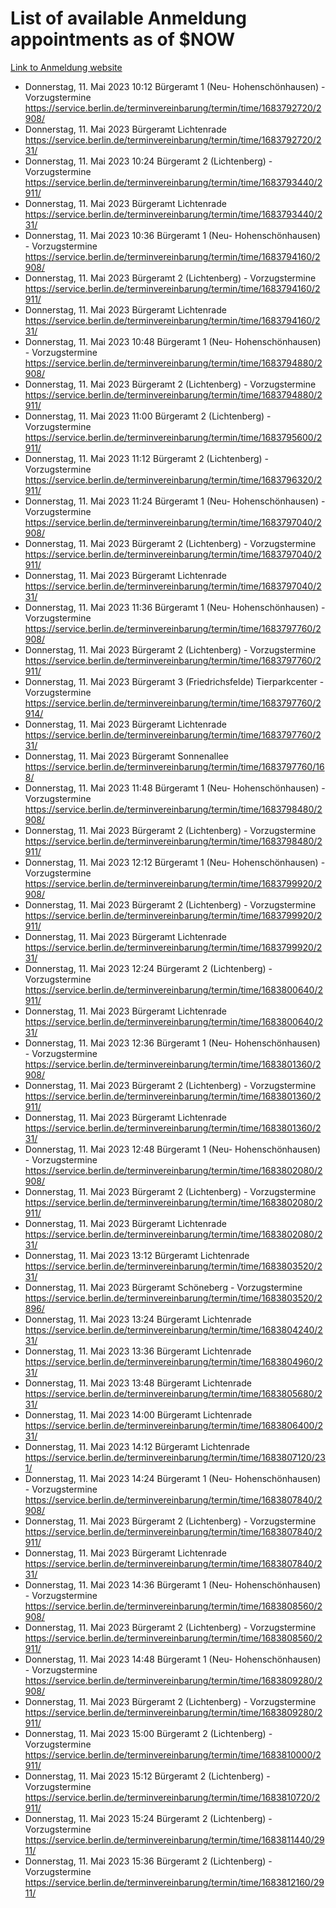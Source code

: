 # List of available Anmeldung appointments as of $NOW
[Link to Anmeldung website](https://service.berlin.de/terminvereinbarung/termin/tag.php?termin=1&anliegen[]=120686&dienstleisterlist=122210,122217,327316,122219,327312,122227,327314,122231,327346,122243,327348,122254,122252,329742,122260,329745,122262,329748,122271,327278,122273,327274,122277,327276,330436,122280,327294,122282,327290,122284,327292,122291,327270,122285,327266,122286,327264,122296,327268,150230,329760,122297,327286,122294,327284,122312,329763,122314,329775,122304,327330,122311,327334,122309,327332,317869,122281,327352,122279,329772,122283,122276,327324,122274,327326,122267,329766,122246,327318,122251,327320,122257,327322,122208,327298,122226,327300&herkunft=http%3A%2F%2Fservice.berlin.de%2Fdienstleistung%2F120686%2F)
- Donnerstag, 11. Mai 2023 10:12 Bürgeramt 1 (Neu- Hohenschönhausen) - Vorzugstermine https://service.berlin.de/terminvereinbarung/termin/time/1683792720/2908/
- Donnerstag, 11. Mai 2023  Bürgeramt Lichtenrade https://service.berlin.de/terminvereinbarung/termin/time/1683792720/231/
- Donnerstag, 11. Mai 2023 10:24 Bürgeramt 2 (Lichtenberg) - Vorzugstermine https://service.berlin.de/terminvereinbarung/termin/time/1683793440/2911/
- Donnerstag, 11. Mai 2023  Bürgeramt Lichtenrade https://service.berlin.de/terminvereinbarung/termin/time/1683793440/231/
- Donnerstag, 11. Mai 2023 10:36 Bürgeramt 1 (Neu- Hohenschönhausen) - Vorzugstermine https://service.berlin.de/terminvereinbarung/termin/time/1683794160/2908/
- Donnerstag, 11. Mai 2023  Bürgeramt 2 (Lichtenberg) - Vorzugstermine https://service.berlin.de/terminvereinbarung/termin/time/1683794160/2911/
- Donnerstag, 11. Mai 2023  Bürgeramt Lichtenrade https://service.berlin.de/terminvereinbarung/termin/time/1683794160/231/
- Donnerstag, 11. Mai 2023 10:48 Bürgeramt 1 (Neu- Hohenschönhausen) - Vorzugstermine https://service.berlin.de/terminvereinbarung/termin/time/1683794880/2908/
- Donnerstag, 11. Mai 2023  Bürgeramt 2 (Lichtenberg) - Vorzugstermine https://service.berlin.de/terminvereinbarung/termin/time/1683794880/2911/
- Donnerstag, 11. Mai 2023 11:00 Bürgeramt 2 (Lichtenberg) - Vorzugstermine https://service.berlin.de/terminvereinbarung/termin/time/1683795600/2911/
- Donnerstag, 11. Mai 2023 11:12 Bürgeramt 2 (Lichtenberg) - Vorzugstermine https://service.berlin.de/terminvereinbarung/termin/time/1683796320/2911/
- Donnerstag, 11. Mai 2023 11:24 Bürgeramt 1 (Neu- Hohenschönhausen) - Vorzugstermine https://service.berlin.de/terminvereinbarung/termin/time/1683797040/2908/
- Donnerstag, 11. Mai 2023  Bürgeramt 2 (Lichtenberg) - Vorzugstermine https://service.berlin.de/terminvereinbarung/termin/time/1683797040/2911/
- Donnerstag, 11. Mai 2023  Bürgeramt Lichtenrade https://service.berlin.de/terminvereinbarung/termin/time/1683797040/231/
- Donnerstag, 11. Mai 2023 11:36 Bürgeramt 1 (Neu- Hohenschönhausen) - Vorzugstermine https://service.berlin.de/terminvereinbarung/termin/time/1683797760/2908/
- Donnerstag, 11. Mai 2023  Bürgeramt 2 (Lichtenberg) - Vorzugstermine https://service.berlin.de/terminvereinbarung/termin/time/1683797760/2911/
- Donnerstag, 11. Mai 2023  Bürgeramt 3 (Friedrichsfelde) Tierparkcenter - Vorzugstermine https://service.berlin.de/terminvereinbarung/termin/time/1683797760/2914/
- Donnerstag, 11. Mai 2023  Bürgeramt Lichtenrade https://service.berlin.de/terminvereinbarung/termin/time/1683797760/231/
- Donnerstag, 11. Mai 2023  Bürgeramt Sonnenallee https://service.berlin.de/terminvereinbarung/termin/time/1683797760/168/
- Donnerstag, 11. Mai 2023 11:48 Bürgeramt 1 (Neu- Hohenschönhausen) - Vorzugstermine https://service.berlin.de/terminvereinbarung/termin/time/1683798480/2908/
- Donnerstag, 11. Mai 2023  Bürgeramt 2 (Lichtenberg) - Vorzugstermine https://service.berlin.de/terminvereinbarung/termin/time/1683798480/2911/
- Donnerstag, 11. Mai 2023 12:12 Bürgeramt 1 (Neu- Hohenschönhausen) - Vorzugstermine https://service.berlin.de/terminvereinbarung/termin/time/1683799920/2908/
- Donnerstag, 11. Mai 2023  Bürgeramt 2 (Lichtenberg) - Vorzugstermine https://service.berlin.de/terminvereinbarung/termin/time/1683799920/2911/
- Donnerstag, 11. Mai 2023  Bürgeramt Lichtenrade https://service.berlin.de/terminvereinbarung/termin/time/1683799920/231/
- Donnerstag, 11. Mai 2023 12:24 Bürgeramt 2 (Lichtenberg) - Vorzugstermine https://service.berlin.de/terminvereinbarung/termin/time/1683800640/2911/
- Donnerstag, 11. Mai 2023  Bürgeramt Lichtenrade https://service.berlin.de/terminvereinbarung/termin/time/1683800640/231/
- Donnerstag, 11. Mai 2023 12:36 Bürgeramt 1 (Neu- Hohenschönhausen) - Vorzugstermine https://service.berlin.de/terminvereinbarung/termin/time/1683801360/2908/
- Donnerstag, 11. Mai 2023  Bürgeramt 2 (Lichtenberg) - Vorzugstermine https://service.berlin.de/terminvereinbarung/termin/time/1683801360/2911/
- Donnerstag, 11. Mai 2023  Bürgeramt Lichtenrade https://service.berlin.de/terminvereinbarung/termin/time/1683801360/231/
- Donnerstag, 11. Mai 2023 12:48 Bürgeramt 1 (Neu- Hohenschönhausen) - Vorzugstermine https://service.berlin.de/terminvereinbarung/termin/time/1683802080/2908/
- Donnerstag, 11. Mai 2023  Bürgeramt 2 (Lichtenberg) - Vorzugstermine https://service.berlin.de/terminvereinbarung/termin/time/1683802080/2911/
- Donnerstag, 11. Mai 2023  Bürgeramt Lichtenrade https://service.berlin.de/terminvereinbarung/termin/time/1683802080/231/
- Donnerstag, 11. Mai 2023 13:12 Bürgeramt Lichtenrade https://service.berlin.de/terminvereinbarung/termin/time/1683803520/231/
- Donnerstag, 11. Mai 2023  Bürgeramt Schöneberg - Vorzugstermine https://service.berlin.de/terminvereinbarung/termin/time/1683803520/2896/
- Donnerstag, 11. Mai 2023 13:24 Bürgeramt Lichtenrade https://service.berlin.de/terminvereinbarung/termin/time/1683804240/231/
- Donnerstag, 11. Mai 2023 13:36 Bürgeramt Lichtenrade https://service.berlin.de/terminvereinbarung/termin/time/1683804960/231/
- Donnerstag, 11. Mai 2023 13:48 Bürgeramt Lichtenrade https://service.berlin.de/terminvereinbarung/termin/time/1683805680/231/
- Donnerstag, 11. Mai 2023 14:00 Bürgeramt Lichtenrade https://service.berlin.de/terminvereinbarung/termin/time/1683806400/231/
- Donnerstag, 11. Mai 2023 14:12 Bürgeramt Lichtenrade https://service.berlin.de/terminvereinbarung/termin/time/1683807120/231/
- Donnerstag, 11. Mai 2023 14:24 Bürgeramt 1 (Neu- Hohenschönhausen) - Vorzugstermine https://service.berlin.de/terminvereinbarung/termin/time/1683807840/2908/
- Donnerstag, 11. Mai 2023  Bürgeramt 2 (Lichtenberg) - Vorzugstermine https://service.berlin.de/terminvereinbarung/termin/time/1683807840/2911/
- Donnerstag, 11. Mai 2023  Bürgeramt Lichtenrade https://service.berlin.de/terminvereinbarung/termin/time/1683807840/231/
- Donnerstag, 11. Mai 2023 14:36 Bürgeramt 1 (Neu- Hohenschönhausen) - Vorzugstermine https://service.berlin.de/terminvereinbarung/termin/time/1683808560/2908/
- Donnerstag, 11. Mai 2023  Bürgeramt 2 (Lichtenberg) - Vorzugstermine https://service.berlin.de/terminvereinbarung/termin/time/1683808560/2911/
- Donnerstag, 11. Mai 2023 14:48 Bürgeramt 1 (Neu- Hohenschönhausen) - Vorzugstermine https://service.berlin.de/terminvereinbarung/termin/time/1683809280/2908/
- Donnerstag, 11. Mai 2023  Bürgeramt 2 (Lichtenberg) - Vorzugstermine https://service.berlin.de/terminvereinbarung/termin/time/1683809280/2911/
- Donnerstag, 11. Mai 2023 15:00 Bürgeramt 2 (Lichtenberg) - Vorzugstermine https://service.berlin.de/terminvereinbarung/termin/time/1683810000/2911/
- Donnerstag, 11. Mai 2023 15:12 Bürgeramt 2 (Lichtenberg) - Vorzugstermine https://service.berlin.de/terminvereinbarung/termin/time/1683810720/2911/
- Donnerstag, 11. Mai 2023 15:24 Bürgeramt 2 (Lichtenberg) - Vorzugstermine https://service.berlin.de/terminvereinbarung/termin/time/1683811440/2911/
- Donnerstag, 11. Mai 2023 15:36 Bürgeramt 2 (Lichtenberg) - Vorzugstermine https://service.berlin.de/terminvereinbarung/termin/time/1683812160/2911/

